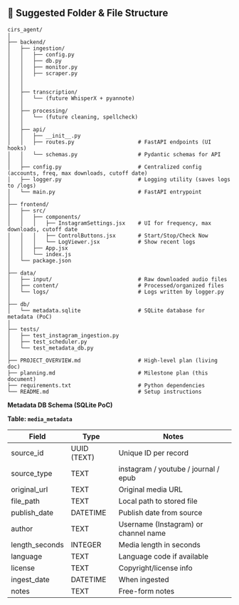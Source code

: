 ## 📂 Suggested Folder & File Structure

```
cirs_agent/
│
├── backend/
│   ├── ingestion/
│   │   ├── config.py
│   │   ├── db.py
│   │   ├── monitor.py
│   │   ├── scraper.py
│   │
│   │
│   ├── transcription/
│   │   └── (future WhisperX + pyannote)
│   │
│   ├── processing/
│   │   └── (future cleaning, spellcheck)
│   │
│   ├── api/
│   │   ├── __init__.py
│   │   ├── routes.py                    # FastAPI endpoints (UI hooks)
│   │   └── schemas.py                   # Pydantic schemas for API
│   │
│   ├── config.py                        # Centralized config (accounts, freq, max downloads, cutoff date)
│   ├── logger.py                        # Logging utility (saves logs to /logs)
│   └── main.py                          # FastAPI entrypoint
│
├── frontend/
│   ├── src/
│   │   ├── components/
│   │   │   ├── InstagramSettings.jsx    # UI for frequency, max downloads, cutoff date
│   │   │   ├── ControlButtons.jsx       # Start/Stop/Check Now
│   │   │   └── LogViewer.jsx            # Show recent logs
│   │   ├── App.jsx
│   │   └── index.js
│   └── package.json
│
├── data/
│   ├── input/                           # Raw downloaded audio files
│   ├── content/                         # Processed/organized files
│   └── logs/                            # Logs written by logger.py
│
├── db/
│   └── metadata.sqlite                  # SQLite database for metadata (PoC)
│
├── tests/
│   ├── test_instagram_ingestion.py
│   ├── test_scheduler.py
│   └── test_metadata_db.py
│
├── PROJECT_OVERVIEW.md                  # High-level plan (living doc)
├── planning.md                          # Milestone plan (this document)
├── requirements.txt                     # Python dependencies
└── README.md                            # Setup instructions
```

**Metadata DB Schema (SQLite PoC)**

**Table: `media_metadata`**

| Field          | Type        | Notes                                |
| -------------- | ----------- | ------------------------------------ |
| source_id      | UUID (TEXT) | Unique ID per record                 |
| source_type    | TEXT        | instagram / youtube / journal / epub |
| original_url   | TEXT        | Original media URL                   |
| file_path      | TEXT        | Local path to stored file            |
| publish_date   | DATETIME    | Publish date from source             |
| author         | TEXT        | Username (Instagram) or channel name |
| length_seconds | INTEGER     | Media length in seconds              |
| language       | TEXT        | Language code if available           |
| license        | TEXT        | Copyright/license info               |
| ingest_date    | DATETIME    | When ingested                        |
| notes          | TEXT        | Free-form notes                      |